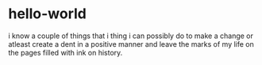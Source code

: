 # hello-world
i know a couple of things that i thing i can possibly do to make a change or atleast create a dent in a positive manner and leave the marks of my life on the pages filled with ink on history.
